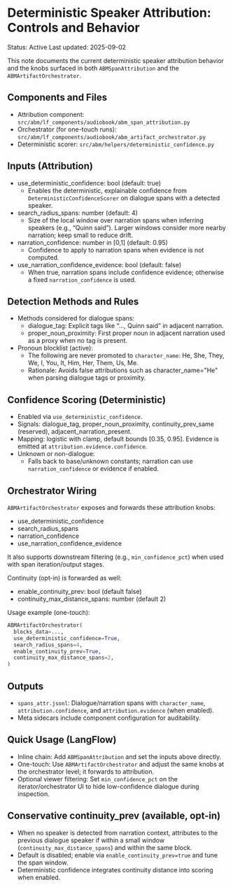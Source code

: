 # Deterministic Speaker Attribution: Controls and Behavior

Status: Active Last updated: 2025-09-02

This note documents the current deterministic speaker attribution behavior and the knobs surfaced in both `ABMSpanAttribution` and the `ABMArtifactOrchestrator`.

## Components and Files

- Attribution component: `src/abm/lf_components/audiobook/abm_span_attribution.py`
- Orchestrator (for one-touch runs): `src/abm/lf_components/audiobook/abm_artifact_orchestrator.py`
- Deterministic scorer: `src/abm/helpers/deterministic_confidence.py`

## Inputs (Attribution)

- use_deterministic_confidence: bool (default: true)
  - Enables the deterministic, explainable confidence from `DeterministicConfidenceScorer` on dialogue spans with a detected speaker.
- search_radius_spans: number (default: 4)
  - Size of the local window over narration spans when inferring speakers (e.g., “Quinn said”). Larger windows consider more nearby narration; keep small to reduce drift.
- narration_confidence: number in \[0,1\] (default: 0.95)
  - Confidence to apply to narration spans when evidence is not computed.
- use_narration_confidence_evidence: bool (default: false)
  - When true, narration spans include confidence evidence; otherwise a fixed `narration_confidence` is used.

## Detection Methods and Rules

- Methods considered for dialogue spans:
  - dialogue_tag: Explicit tags like “..., Quinn said” in adjacent narration.
  - proper_noun_proximity: First proper noun in adjacent narration used as a proxy when no tag is present.
- Pronoun blocklist (active):
  - The following are never promoted to `character_name`: He, She, They, We, I, You, It, Him, Her, Them, Us, Me.
  - Rationale: Avoids false attributions such as character_name="He" when parsing dialogue tags or proximity.

## Confidence Scoring (Deterministic)

- Enabled via `use_deterministic_confidence`.
- Signals: dialogue_tag, proper_noun_proximity, continuity_prev_same (reserved), adjacent_narration_present.
- Mapping: logistic with clamp, default bounds \[0.35, 0.95\]. Evidence is emitted at `attribution.evidence.confidence`.
- Unknown or non-dialogue:
  - Falls back to base/unknown constants; narration can use `narration_confidence` or evidence if enabled.

## Orchestrator Wiring

`ABMArtifactOrchestrator` exposes and forwards these attribution knobs:

- use_deterministic_confidence
- search_radius_spans
- narration_confidence
- use_narration_confidence_evidence

It also supports downstream filtering (e.g., `min_confidence_pct`) when used with span iteration/output stages.

Continuity (opt-in) is forwarded as well:

- enable_continuity_prev: bool (default false)
- continuity_max_distance_spans: number (default 2)

Usage example (one-touch):

```python
ABMArtifactOrchestrator(
  blocks_data=...,
  use_deterministic_confidence=True,
  search_radius_spans=4,
  enable_continuity_prev=True,
  continuity_max_distance_spans=2,
)
```

## Outputs

- `spans_attr.jsonl`: Dialogue/narration spans with `character_name`, `attribution.confidence`, and `attribution.evidence` (when enabled).
- Meta sidecars include component configuration for auditability.

## Quick Usage (LangFlow)

- Inline chain: Add `ABMSpanAttribution` and set the inputs above directly.
- One-touch: Use `ABMArtifactOrchestrator` and adjust the same knobs at the orchestrator level; it forwards to attribution.
- Optional viewer filtering: Set `min_confidence_pct` on the iterator/orchestrator UI to hide low-confidence dialogue during inspection.

## Conservative continuity_prev (available, opt-in)

- When no speaker is detected from narration context, attributes to the previous dialogue speaker if within a small window (`continuity_max_distance_spans`) and within the same block.
- Default is disabled; enable via `enable_continuity_prev=true` and tune the span window.
- Deterministic confidence integrates continuity distance into scoring when enabled.
